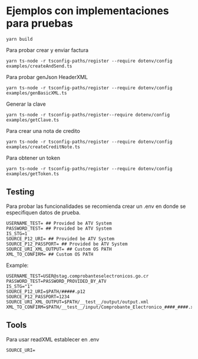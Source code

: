 # Ejemplos con implementaciones para pruebas

```
yarn build
```

Para probar crear y enviar factura
```
yarn ts-node -r tsconfig-paths/register --require dotenv/config examples/createAndSend.ts
```

Para probar genJson HeaderXML
```
yarn ts-node -r tsconfig-paths/register --require dotenv/config examples/genBasicXML.ts
```

Generar la clave
```
yarn ts-node -r tsconfig-paths/register--require dotenv/config examples/getClave.ts
```

Para crear una nota de credito
```
yarn ts-node -r tsconfig-paths/register --require dotenv/config examples/createCreditNote.ts
```

Para obtener un token
```
yarn ts-node -r tsconfig-paths/register --require dotenv/config examples/getToken.ts
```

## Testing
Para probar las funcionalidades se recomienda crear un .env en donde se especifiquen datos de prueba.
```
USERNAME_TEST= ## Provided be ATV System
PASSWORD_TEST= ## Provided be ATV System
IS_STG=1 
SOURCE_P12_URI= ## Provided be ATV System
SOURCE_P12_PASSPORT= ## Provided be ATV System
SOURCE_URI_XML_OUTPUT= ## Custom OS PATH
XML_TO_CONFIRM= ## Custom OS PATH
```
Example:
```
USERNAME_TEST=USER@stag.comprobanteselectronicos.go.cr
PASSWORD_TEST=PASSWORD_PROVIDED_BY_ATV
IS_STG="1"
SOURCE_P12_URI=$PATH/#####.p12
SOURCE_P12_PASSPORT=1234
SOURCE_URI_XML_OUTPUT=$PATH/__test__/output/output.xml
XML_TO_CONFIRM=$PATH/__test__/input/Comprobante_Electronico_####_####.xml
```

## Tools
Para usar readXML establecer en .env
```
SOURCE_URI=
```